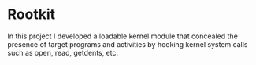 # Rootkit


In this project I developed a loadable kernel module that concealed the presence of target programs and activities by hooking kernel system calls such as open, read, getdents, etc.
